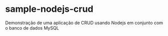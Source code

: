 # sample-nodejs-crud
Demonstração de uma aplicação de CRUD usando Nodejs em conjunto com o banco de dados MySQL
